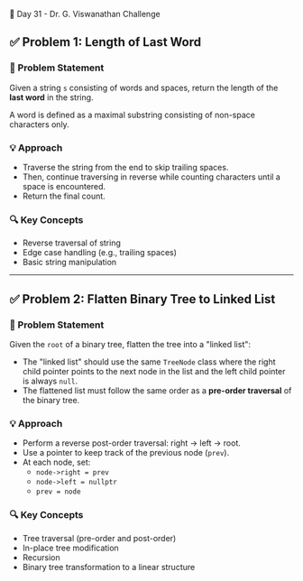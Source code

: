 🚀 Day 31 - Dr. G. Viswanathan Challenge

## ✅ Problem 1: Length of Last Word

### 📝 Problem Statement
Given a string `s` consisting of words and spaces, return the length of the **last word** in the string.

A word is defined as a maximal substring consisting of non-space characters only.

### 💡 Approach
- Traverse the string from the end to skip trailing spaces.
- Then, continue traversing in reverse while counting characters until a space is encountered.
- Return the final count.

### 🔍 Key Concepts
- Reverse traversal of string
- Edge case handling (e.g., trailing spaces)
- Basic string manipulation


---

## ✅ Problem 2: Flatten Binary Tree to Linked List

### 📝 Problem Statement
Given the `root` of a binary tree, flatten the tree into a "linked list":
- The "linked list" should use the same `TreeNode` class where the right child pointer points to the next node in the list and the left child pointer is always `null`.
- The flattened list must follow the same order as a **pre-order traversal** of the binary tree.

### 💡 Approach
- Perform a reverse post-order traversal: right → left → root.
- Use a pointer to keep track of the previous node (`prev`).
- At each node, set:
  - `node->right = prev`
  - `node->left = nullptr`
  - `prev = node`

### 🔍 Key Concepts
- Tree traversal (pre-order and post-order)
- In-place tree modification
- Recursion
- Binary tree transformation to a linear structure
